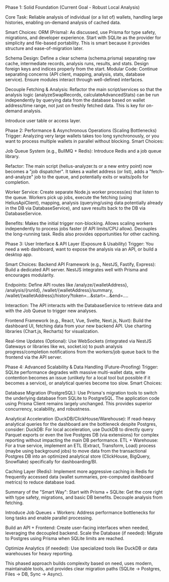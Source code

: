 Phase 1: Solid Foundation (Current Goal - Robust Local Analysis)

Core Task: Reliable analysis of individual (or a list of) wallets, handling large histories, enabling on-demand analysis of cached data.

Smart Choices:
ORM (Prisma): As discussed, use Prisma for type safety, migrations, and developer experience. Start with SQLite as the provider for simplicity and file-based portability. This is smart because it provides structure and ease-of-migration later.

Schema Design: Define a clear schema (schema.prisma) separating raw cache, intermediate records, analysis runs, results, and stats. Design foreign keys and indices properly from the start.
Modular Code: Continue separating concerns (API client, mapping, analysis, stats, database service). Ensure modules interact through well-defined interfaces.

Decouple Fetching & Analysis: Refactor the main script/services so that the analysis logic (analyzeSwapRecords, calculateAdvancedStats) can be run independently by querying data from the database based on wallet address/time range, not just on freshly fetched data. This is key for on-demand analysis.

Introduce user table or access layer.

Phase 2: Performance & Asynchronous Operations (Scaling Bottlenecks)
Trigger: Analyzing very large wallets takes too long synchronously, or you want to process multiple wallets in parallel without blocking.
Smart Choices:

Job Queue System (e.g., BullMQ + Redis): Introduce Redis and a job queue library.

Refactor: The main script (helius-analyzer.ts or a new entry point) now becomes a "job dispatcher". It takes a wallet address (or list), adds a "fetch-and-analyze" job to the queue, and potentially exits or waits/polls for completion.

Worker Service: Create separate Node.js worker process(es) that listen to the queue. Workers pick up jobs, execute the fetching (using HeliusApiClient), mapping, analysis (querying/using data potentially already in the DB via DatabaseService), and save results back to the DB via DatabaseService.

Benefits: Makes the initial trigger non-blocking. Allows scaling workers independently to process jobs faster (if API limits/CPU allow). Decouples the long-running task. Redis also provides opportunities for other caching.

Phase 3: User Interface & API Layer (Exposure & Usability)
Trigger: You need a web dashboard, want to expose the analysis via an API, or build a desktop app.

Smart Choices:
Backend API Framework (e.g., NestJS, Fastify, Express): Build a dedicated API server. NestJS integrates well with Prisma and encourages modularity.

Endpoints: Define API routes like /analyze/{walletAddress}, /analysis/{runId}, /wallet/{walletAddress}/summary, /wallet/{walletAddress}/history?token=...&start=...&end=....

Interaction: The API interacts with the DatabaseService to retrieve data and with the Job Queue to trigger new analyses.

Frontend Framework (e.g., React, Vue, Svelte, Next.js, Nuxt): Build the dashboard UI, fetching data from your new backend API. Use charting libraries (Chart.js, Recharts) for visualization.

Real-time Updates (Optional): Use WebSockets (integrated via NestJS Gateways or libraries like ws, socket.io) to push analysis progress/completion notifications from the workers/job queue back to the frontend via the API server.

Phase 4: Advanced Scalability & Data Handling (Future-Proofing)
Trigger: SQLite performance degrades with massive multi-wallet data, write contention becomes an issue (unlikely for a local tool but possible if it becomes a service), or analytical queries become too slow.
Smart Choices:

Database Migration (PostgreSQL): Use Prisma's migration tools to switch the underlying database from SQLite to PostgreSQL. The application code using Prisma Client remains largely unchanged. This provides superior concurrency, scalability, and robustness.

Analytical Acceleration (DuckDB/ClickHouse/Warehouse): If read-heavy analytical queries for the dashboard are the bottleneck despite Postgres, consider:
DuckDB: For local acceleration, use DuckDB to directly query Parquet exports or even the live Postgres DB (via extensions) for complex reporting without impacting the main DB performance.
ETL + Warehouse: For a true service, implement an ETL (Extract, Transform, Load) process (maybe using background jobs) to move data from the transactional Postgres DB into an optimized analytical store (ClickHouse, BigQuery, Snowflake) specifically for dashboarding/BI.

Caching Layer (Redis): Implement more aggressive caching in Redis for frequently accessed data (wallet summaries, pre-computed dashboard metrics) to reduce database load.

Summary of the "Smart Way":
Start with Prisma + SQLite: Get the core right with type safety, migrations, and basic DB benefits. 
Decouple analysis from fetching.

Introduce Job Queues + Workers: Address performance bottlenecks for long tasks and enable parallel processing.

Build an API + Frontend: Create user-facing interfaces when needed, leveraging the decoupled backend.
Scale the Database (if needed): Migrate to Postgres using Prisma when SQLite limits are reached.

Optimize Analytics (if needed): Use specialized tools like DuckDB or data warehouses for heavy reporting.

This phased approach builds complexity based on need, uses modern, maintainable tools, and provides clear migration paths (SQLite -> Postgres, Files -> DB, Sync -> Async).